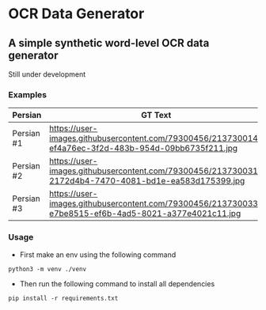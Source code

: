 # OCR Data Generator
## A simple synthetic word-level OCR data generator
Still under development
### Examples
Persian | GT Text |
--- | --- |
Persian #1 | https://user-images.githubusercontent.com/79300456/213730014-ef4a76ec-3f2d-483b-954d-09bb6735f211.jpg |
Persian #2 | https://user-images.githubusercontent.com/79300456/213730031-2172d4b4-7470-4081-bd1e-ea583d175399.jpg |
Persian #3 | https://user-images.githubusercontent.com/79300456/213730033-e7be8515-ef6b-4ad5-8021-a377e4021c11.jpg |
### Usage
- First make an env using the following command
```
python3 -m venv ./venv
```
- Then run the following command to install all dependencies
```
pip install -r requirements.txt
```



